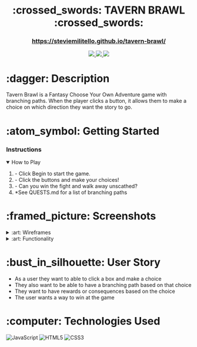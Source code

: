<div align="center">
   <h1>:crossed_swords: TAVERN BRAWL :crossed_swords:</h1>
   <h3><a href="https://steviemilitello.github.io/tavern-brawl/">https://steviemilitello.github.io/tavern-brawl/</a></h3>                           
   <a href="http://steviecodes.com" target="_blank">
      <img src="https://img.shields.io/badge/-Portfolio_-darkgreen?style=for-the-badge&logo=medium"/>
   </a>
   <a href="https://www.linkedin.com/in/stevie-militello/" target="_blank">
      <img src="https://img.shields.io/badge/-Linkedin-blue?style=for-the-badge&``logo=Linkedin&logoColor=white">
   </a> 
   <a href="mailto:steviemilitello@gmail.com" target="_blank">
      <img src="https://img.shields.io/badge/-Email-c14438?style=for-the-badge&logo=Gmail&``logoColor=white">
   </a>
</div>

<h1>:dagger: Description</h1>
    <p>Tavern Brawl is a Fantasy Choose Your Own Adventure game with branching paths. When the player clicks a button, it allows them to make a choice on which direction they want the story to go.</p>

<h1> :atom_symbol: Getting Started </h1>

<h3>Instructions </h3>
<details open>
<summary>How to Play</summary>
<ol>
    <li>- Click Begin to start the game.</li>
    <li>- Click the buttons and make your choices!</li>
    <li>- Can you win the fight and walk away unscathed?</li>
    <li>*See QUESTS.md for a list of branching paths</li>
</ol>
</details>

<h1>:framed_picture: Screenshots</h1>

<details>
<summary> :art: Wireframes</summary>

| Description | Screenshot |
|------------ | ------------|
| <h3 align="center">Example Page 1</h3> | <img src="https://i.imgur.com/2RoXJET.png" width="700"/> |
| <h3 align="center">Example Page 2</h3> | <img src="https://i.imgur.com/ab0BSdw.png" width="700"> |
</details>

<details>
<summary> :art: Functionality</summary>

| Description | Screenshot |
|------------ | ------------|
| <h3 align="center">Home Page</h3> | <img src="https://i.imgur.com/faNN2o0.png" width="700"/> |
| <h3 align="center">Game Page</h3> | <img src="https://i.imgur.com/gpmnxje.png" width="700"> |
| <h3 align="center">End Page</h3> | <img src="https://i.imgur.com/RUUPZ4O.png" width="700"> |
</details>
<p></p>
<h1>:bust_in_silhouette: User Story</h1>

<ul>
    <li>As a user they want to able to click a box and make a choice </li>
    <li>They also want to be able to have a branching path based on that choice </li>
    <li>They want to have rewards or consequences based on the choice </li>
    <li>The user wants a way to win at the game</li>
</ul>

<h1>:computer: Technologies Used</h1>

![JavaScript](https://img.shields.io/badge/JavaScript-323330?style=for-the-badge&logo=javascript&logoColor=F7DF1E) 
![HTML5](https://img.shields.io/badge/HTML5-E34F26?style=for-the-badge&logo=html5&logoColor=white)
![CSS3](https://img.shields.io/badge/CSS3-1572B6?style=for-the-badge&logo=css3&logoColor=white)



